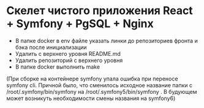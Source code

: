 # Скелет чистого приложения React + Symfony + PgSQL + Nginx

 - В папке docker в env файле указать линки до репозиториев фронта и бэка после инициализации
 - Удалить с верхнего уровня README.md
 - Удалить репозиторий с верхнего уровня
 - В папке docker выполнить make

 (При сборке на контейнере symfony упала ошибка при переносе symfony cli. Причной было, что сменилось исходное название папки с /root/.symfony/bin/symfony на /root/.symfony5/bin/symfony . В будующем может возникуть необходимости смены названия на symfony6)